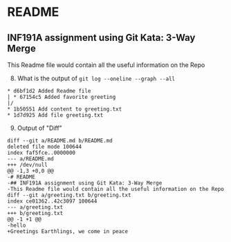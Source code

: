 # README
## INF191A assignment using Git Kata: 3-Way Merge
This Readme file would contain all the useful information on the Repo

8. What is the output of `git log --oneline --graph --all`
```
* d6bf1d2 Added Readme file
| * 67154c5 Added favorite greeting
|/  
* 1b50551 Add content to greeting.txt
* 1d7d925 Add file greeting.txt
```

9. Output of "Diff"
```
diff --git a/README.md b/README.md
deleted file mode 100644
index faf5fce..0000000
--- a/README.md
+++ /dev/null
@@ -1,3 +0,0 @@
-# README
-## INF191A assignment using Git Kata: 3-Way Merge
-This Readme file would contain all the useful information on the Repo
diff --git a/greeting.txt b/greeting.txt
index ce01362..42c3097 100644
--- a/greeting.txt
+++ b/greeting.txt
@@ -1 +1 @@
-hello
+Greetings Earthlings, we come in peace
```
